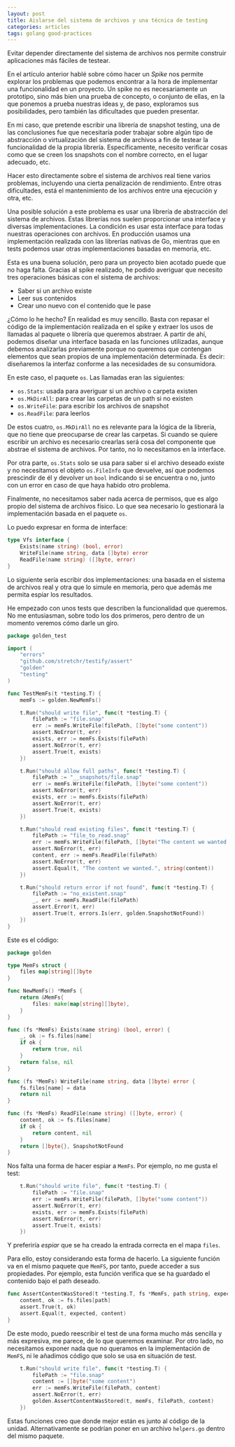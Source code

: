 ```yaml
---
layout: post
title: Aislarse del sistema de archivos y una técnica de testing
categories: articles
tags: golang good-practices
---
```


Evitar depender directamente del sistema de archivos nos permite construir aplicaciones más fáciles de testear.

En el artículo anterior hablé sobre cómo hacer un _Spike_ nos permite explorar los problemas que podemos encontrar a la hora de implementar una funcionalidad en un proyecto. Un spike no es necesariamente un prototipo, sino más bien una prueba de concepto, o conjunto de ellas, en la que ponemos a prueba nuestras ideas y, de paso, exploramos sus posibilidades, pero también las dificultades que pueden presentar.

En mi caso, que pretende escribir una librería de snapshot testing, una de las conclusiones fue que necesitaría poder trabajar sobre algún tipo de abstracción o virtualización del sistema de archivos a fin de testear la funcionalidad de la propia librería. Específicamente, necesito verificar cosas como que se creen los snapshots con el nombre correcto, en el lugar adecuado, etc.

Hacer esto directamente sobre el sistema de archivos real tiene varios problemas, incluyendo una cierta penalización de rendimiento. Entre otras dificultades, está el mantenimiento de los archivos entre una ejecución y otra, etc.

Una posible solución a este problema es usar una librería de abstracción del sistema de archivos. Estas librerías nos suelen proporcionar una interface y diversas implementaciones. La condición es usar esta interface para todas nuestras operaciones con archivos. En producción usamos una implementación realizada con las librerías nativas de Go, mientras que en tests podemos usar otras implementaciones basadas en memoria, etc.

Esta es una buena solución, pero para un proyecto bien acotado puede que no haga falta. Gracias al spike realizado, he podido averiguar que necesito tres operaciones básicas con el sistema de archivos:

* Saber si un archivo existe
* Leer sus contenidos
* Crear uno nuevo con el contenido que le pase

¿Cómo lo he hecho? En realidad es muy sencillo. Basta con repasar el código de la implementación realizada en el spike y extraer los usos de llamadas al paquete o librería que queremos abstraer. A partir de ahí, podemos diseñar una interface basada en las funciones utilizadas, aunque debemos analizarlas previamente porque no queremos que contengan elementos que sean propios de una implementación determinada. Es decir: diseñaremos la interfaz conforme a las necesidades de su consumidora.

En este caso, el paquete `os`. Las llamadas eran las siguientes:

* `os.Stats`: usada para averiguar si un archivo o carpeta existen
* `os.MkDirAll`: para crear las carpetas de un path si no existen
* `os.WriteFile`: para escribir los archivos de snapshot
* `os.ReadFile`: para leerlos

De estos cuatro, `os.MkDirAll` no es relevante para la lógica de la librería, que no tiene que preocuparse de crear las carpetas. Si cuando se quiere escribir un archivo es necesario crearlas será cosa del componente que abstrae el sistema de archivos. Por tanto, no lo necesitamos en la interface.

Por otra parte, `os.Stats` solo se usa para saber si el archivo deseado existe y no necesitamos el objeto `os.FileInfo` que devuelve, así que podemos prescindir de él y devolver un `bool` indicando si se encuentra o no, junto con un error en caso de que haya habido otro problema.

Finalmente, no necesitamos saber nada acerca de permisos, que es algo propio del sistema de archivos físico. Lo que sea necesario lo gestionará la implementación basada en el paquete `os`.

Lo puedo expresar en forma de interface:

```go
type Vfs interface {
	Exists(name string) (bool, error)
	WriteFile(name string, data []byte) error
	ReadFile(name string) ([]byte, error)
}
```

Lo siguiente sería escribir dos implementaciones: una basada en el sistema de archivos real y otra que lo simule en memoria, pero que además me permita espiar los resultados.

He empezado con unos tests que describen la funcionalidad que queremos. No me entusiasman, sobre todo los dos primeros, pero dentro de un momento veremos cómo darle un giro.

```go
package golden_test

import (
	"errors"
	"github.com/stretchr/testify/assert"
	"golden"
	"testing"
)

func TestMemFs(t *testing.T) {
	memFs := golden.NewMemFs()

	t.Run("should write file", func(t *testing.T) {
		filePath := "file.snap"
		err := memFs.WriteFile(filePath, []byte("some content"))
		assert.NoError(t, err)
		exists, err := memFs.Exists(filePath)
		assert.NoError(t, err)
		assert.True(t, exists)
	})

	t.Run("should allow full paths", func(t *testing.T) {
		filePath := "__snapshots/file.snap"
		err := memFs.WriteFile(filePath, []byte("some content"))
		assert.NoError(t, err)
		exists, err := memFs.Exists(filePath)
		assert.NoError(t, err)
		assert.True(t, exists)
	})

	t.Run("should read existing files", func(t *testing.T) {
		filePath := "file_to_read.snap"
		err := memFs.WriteFile(filePath, []byte("The content we wanted."))
		assert.NoError(t, err)
		content, err := memFs.ReadFile(filePath)
		assert.NoError(t, err)
		assert.Equal(t, "The content we wanted.", string(content))
	})

	t.Run("should return error if not found", func(t *testing.T) {
		filePath := "no_existent.snap"
		_, err := memFs.ReadFile(filePath)
		assert.Error(t, err)
		assert.True(t, errors.Is(err, golden.SnapshotNotFound))
	})
}
```

Este es el código:

```go
package golden

type MemFs struct {
	files map[string][]byte
}

func NewMemFs() *MemFs {
	return &MemFs{
		files: make(map[string][]byte),
	}
}

func (fs *MemFs) Exists(name string) (bool, error) {
	_, ok := fs.files[name]
	if ok {
		return true, nil
	}
	return false, nil
}

func (fs *MemFs) WriteFile(name string, data []byte) error {
	fs.files[name] = data
	return nil
}

func (fs *MemFs) ReadFile(name string) ([]byte, error) {
	content, ok := fs.files[name]
	if ok {
		return content, nil
	}
	return []byte{}, SnapshotNotFound
}
```

Nos falta una forma de hacer espiar a `MemFs`. Por ejemplo, no me gusta el test:

```go
	t.Run("should write file", func(t *testing.T) {
		filePath := "file.snap"
		err := memFs.WriteFile(filePath, []byte("some content"))
		assert.NoError(t, err)
		exists, err := memFs.Exists(filePath)
		assert.NoError(t, err)
		assert.True(t, exists)
	})
```

Y preferiría _espiar_ que se ha creado la entrada correcta en el mapa `files`.

Para ello, estoy considerando esta forma de hacerlo. La siguiente función va en el mismo paquete que `MemFS`, por tanto, puede acceder a sus propiedades. Por ejemplo, esta función verifica que se ha guardado el contenido bajo el path deseado.

```go
func AssertContentWasStored(t *testing.T, fs *MemFs, path string, expected []byte)  {
	content, ok := fs.files[path]
	assert.True(t, ok)
	assert.Equal(t, expected, content)
}
```

De este modo, puedo reescribir el test de una forma mucho más sencilla y más expresiva, me parece, de lo que queremos examinar. Por otro lado, no necesitamos exponer nada que no queramos en la implementación de `MemFS`, ni le añadimos código que solo se usa en situación de test.

```go
	t.Run("should write file", func(t *testing.T) {
		filePath := "file.snap"
		content := []byte("some content")
		err := memFs.WriteFile(filePath, content)
		assert.NoError(t, err)
		golden.AssertContentWasStored(t, memFs, filePath, content)
	})
```

Estas funciones creo que donde mejor están es junto al código de la unidad. Alternativamente se podrían poner en un archivo `helpers.go` dentro del mismo paquete.
